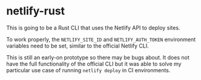 # netlify-rust

This is going to be a Rust CLI that uses the Netlify API to deploy sites.

To work properly, the `NETLIFY_SITE_ID` and `NETLIFY_AUTH_TOKEN` environment variables need to be set, similar to the official Netlify CLI.

This is still an early-on prototype so there may be bugs about. It does not have the full functionality of the official CLI but it was able to solve my particular use case of running `netlify deploy` in CI environments.
